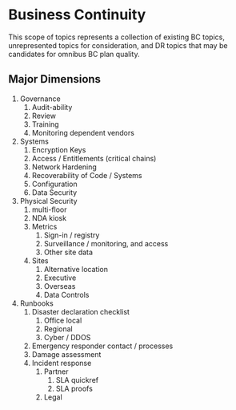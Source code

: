 # Business Continuity

This scope of topics represents a collection of existing BC topics, unrepresented topics for consideration, and DR topics that may be candidates for omnibus BC plan quality.

## Major Dimensions

1. Governance
    1. Audit-ability
    2. Review
    3. Training
    4. Monitoring dependent vendors
2. Systems
    1. Encryption Keys
    2. Access / Entitlements (critical chains)
    3. Network Hardening
    4. Recoverability of Code / Systems
    5. Configuration
    6. Data Security
3. Physical Security
    1. multi-floor
    2. NDA kiosk
    3. Metrics
        1. Sign-in / registry
        2. Surveillance / monitoring, and access
        3. Other site data
    4. Sites
        1. Alternative location
        2. Executive 
        3. Overseas
        4. Data Controls
4. Runbooks
    1. Disaster declaration checklist
        1. Office local
        2. Regional
        3. Cyber / DDOS
    2. Emergency responder contact / processes
    3. Damage assessment 
    4. Incident response
        1. Partner 
            1. SLA quickref
            2. SLA proofs
        2. Legal

